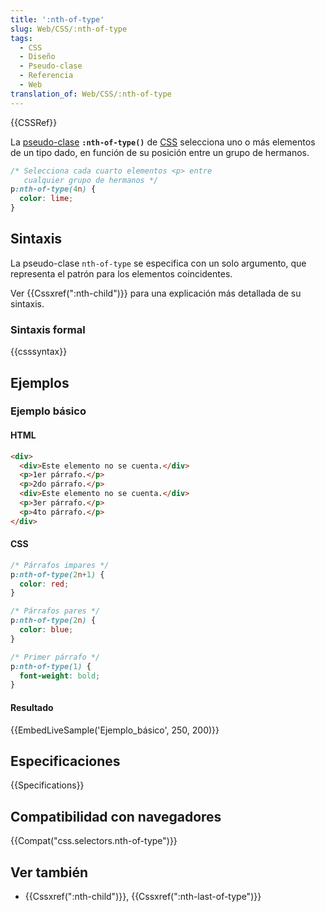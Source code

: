 ```yaml
---
title: ':nth-of-type'
slug: Web/CSS/:nth-of-type
tags:
  - CSS
  - Diseño
  - Pseudo-clase
  - Referencia
  - Web
translation_of: Web/CSS/:nth-of-type
---
```


{{CSSRef}}

La [pseudo-clase](/es/docs/Web/CSS/Pseudo-classes) **`:nth-of-type()`** de [CSS](/es/docs/Web/CSS) selecciona uno o más elementos de un tipo dado, en función de su posición entre un grupo de hermanos.

```css
/* Selecciona cada cuarto elementos <p> entre
   cualquier grupo de hermanos */
p:nth-of-type(4n) {
  color: lime;
}
```

## Sintaxis

La pseudo-clase `nth-of-type` se especifica con un solo argumento, que representa el patrón para los elementos coincidentes.

Ver {{Cssxref(":nth-child")}} para una explicación más detallada de su sintaxis.

### Sintaxis formal

{{csssyntax}}

## Ejemplos

### Ejemplo básico

#### HTML

```html
<div>
  <div>Este elemento no se cuenta.</div>
  <p>1er párrafo.</p>
  <p>2do párrafo.</p>
  <div>Este elemento no se cuenta.</div>
  <p>3er párrafo.</p>
  <p>4to párrafo.</p>
</div>
```

#### CSS

```css
/* Párrafos impares */
p:nth-of-type(2n+1) {
  color: red;
}

/* Párrafos pares */
p:nth-of-type(2n) {
  color: blue;
}

/* Primer párrafo */
p:nth-of-type(1) {
  font-weight: bold;
}
```

#### Resultado

{{EmbedLiveSample('Ejemplo_básico', 250, 200)}}

## Especificaciones

{{Specifications}}

## Compatibilidad con navegadores

{{Compat("css.selectors.nth-of-type")}}

## Ver también

- {{Cssxref(":nth-child")}}, {{Cssxref(":nth-last-of-type")}}
